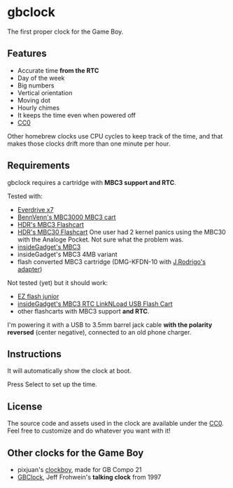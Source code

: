 # gbclock
The first proper clock for the Game Boy.

## Features
* Accurate time **from the RTC**
* Day of the week
* Big numbers
* Vertical orientation
* Moving dot
* Hourly chimes
* It keeps the time even when powered off
* [CC0](https://creativecommons.org/share-your-work/public-domain/cc0/)

Other homebrew clocks use CPU cycles to keep track of the time, and that makes those clocks drift more than one minute per hour.

## Requirements

gbclock requires a cartridge with **MBC3 support and RTC**.

Tested with:
* [Everdrive x7](https://krikzz.com/our-products/cartridges/edgbx7.html)
* [BennVenn's MBC3000 MBC3 cart](https://bennvenn.myshopify.com/products/mbc3000-rtc-gbc-cart?variant=39901988454503)
* [HDR's MBC3 Flashcart](https://github.com/HDR/MBC3-Flashcart)
* [HDR's MBC30 Flashcart](https://github.com/HDR/MBC30-Flashcart) One user had 2 kernel panics using the MBC30 with the Analoge Pocket. Not sure what the problem was.
* [insideGadget's MBC3](https://shop.insidegadgets.com/product/gameboy-2mb-32kb-fram-mbc3-with-rtc-flash-cart/) 
* insideGadget's MBC3 4MB variant
* flash converted MBC3 cartridge (DMG-KFDN-10 with [J.Rodrigo's adapter](https://www.jrodrigo.net/project/flash-memory-adapter-for-some-game-boy-cartridges/))

Not tested (yet) but it should work:
* [EZ flash junior](https://www.ezflash.cn/product/ezflash-junior/)
* [insideGadget's MBC3 RTC LinkNLoad USB Flash Cart](https://shop.insidegadgets.com/product/gameboy-mbc3-rtc-linknload-usb-flash-cart-works-with-pokemon-games-hacks-like-cc/) 
* other flashcarts with MBC3 support **and RTC**.

I'm powering it with a USB to 3.5mm barrel jack cable **with the polarity reversed** (center negative), connected to an old phone charger.

## Instructions

It will automatically show the clock at boot.

Press Select to set up the time.

## License
The source code and assets used in the clock are available under the [CC0](https://creativecommons.org/share-your-work/public-domain/cc0/). Feel free to customize and do whatever you want with it!

## Other clocks for the Game Boy
* pixjuan's [clockboy](https://github.com/pixjuan/clockboy), made for GB Compo 21​​
* [GBClock](http://www.devrs.com/gb/files/software.html), Jeff Frohwein's **talking clock** from 1997​


